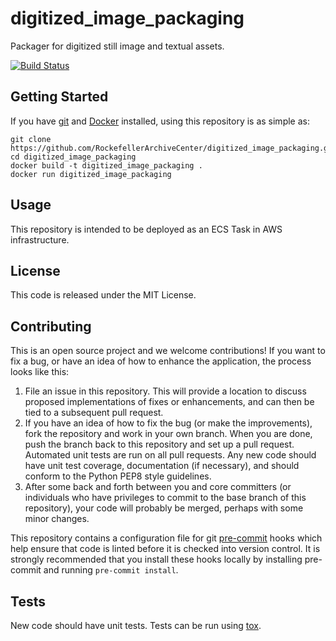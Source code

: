 # digitized_image_packaging
Packager for digitized still image and textual assets.

[![Build Status](https://app.travis-ci.com/RockefellerArchiveCenter/digitized_image_packaging.svg?branch=base)](https://app.travis-ci.com/RockefellerArchiveCenter/digitized_image_packaging)

## Getting Started

If you have [git](https://git-scm.com/) and [Docker](https://www.docker.com/community-edition) installed, using this repository is as simple as:

```
git clone https://github.com/RockefellerArchiveCenter/digitized_image_packaging.git
cd digitized_image_packaging
docker build -t digitized_image_packaging .
docker run digitized_image_packaging
```

## Usage

This repository is intended to be deployed as an ECS Task in AWS infrastructure.

## License

This code is released under the MIT License.

## Contributing

This is an open source project and we welcome contributions! If you want to fix a bug, or have an idea of how to enhance the application, the process looks like this:

1. File an issue in this repository. This will provide a location to discuss proposed implementations of fixes or enhancements, and can then be tied to a subsequent pull request.
2. If you have an idea of how to fix the bug (or make the improvements), fork the repository and work in your own branch. When you are done, push the branch back to this repository and set up a pull request. Automated unit tests are run on all pull requests. Any new code should have unit test coverage, documentation (if necessary), and should conform to the Python PEP8 style guidelines.
3. After some back and forth between you and core committers (or individuals who have privileges to commit to the base branch of this repository), your code will probably be merged, perhaps with some minor changes.

This repository contains a configuration file for git [pre-commit](https://pre-commit.com/) hooks which help ensure that code is linted before it is checked into version control. It is strongly recommended that you install these hooks locally by installing pre-commit and running `pre-commit install`.

## Tests

New code should have unit tests. Tests can be run using [tox](https://tox.readthedocs.io/).
